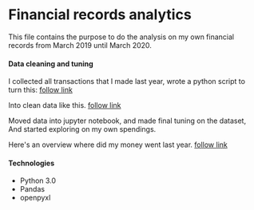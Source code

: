 # Financial records analytics
This file contains the purpose to do the analysis on my own financial records from March 2019 until March 2020.
#### Data cleaning and tuning
I collected all transactions that I made last year, wrote a python script to turn this:
[follow link](https://drive.google.com/uc?export=view&id=1vqB0d_24SQPc7LyqUNY_DuccQUqVdXKY)

Into clean data like this.
[follow link](https://drive.google.com/uc?export=view&id=10-Hi7wivPfRE3C0XLzClkx8OIGtt1h4B)

Moved data into jupyter notebook, and made final tuning on the dataset, And started exploring on my own spendings.

Here's an overview where did my money went last year.
[follow link](https://drive.google.com/uc?export=view&id=1YRHq2xd_4A8VkkAcRFOTA8h0HwwiEBBA)

#### Technologies

<ul>
  <li>Python 3.0</li>
  <li>Pandas</li>
  <li>openpyxl</li>
</ul>
